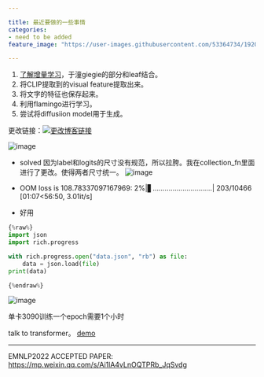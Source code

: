 ```yaml
---

title: 最近要做的一些事情
categories:
- need to be added
feature_image: "https://user-images.githubusercontent.com/53364734/192078882-190b1b14-a1ee-4590-ac1f-56ac81ffeb56.png"

---
```

1. [了解增量学习](https://github.com/Impression2805/CVPR21_PASS)，于潼giegie的部分和leaf结合。
2. 将CLIP提取到的visual feature提取出来。
3. 将文字的特征也保存起来。
4. 利用flamingo进行学习。
5. 尝试将diffusiion model用于生成。

<!-- more -->


更改链接：[![更改博客链接](https://user-images.githubusercontent.com/53364734/192180297-c1654533-eb5f-4bf9-aa9f-ab830208a5e3.png)](https://github.com/lizeyujack/lizeyujack.github.io/edit/main/_posts/2022-10-29-26.md)

![image](https://user-images.githubusercontent.com/53364734/198828975-c48e5460-f03b-4ce6-9886-a149f871b75f.png)

- solved
因为label和logits的尺寸没有规范，所以拉胯。我在collection_fn里面进行了更改。使得两者尺寸统一。
![image](https://user-images.githubusercontent.com/53364734/198843685-a3c4a708-bdff-49ba-ba10-2dd7647ed995.png)
- OOM
loss is 108.78337097167969:   2%|▋..............................| 203/10466 [01:07<56:50,  3.01it/s]

- 好用

```python
{%raw%}
import json
import rich.progress

with rich.progress.open("data.json", "rb") as file:
    data = json.load(file)
print(data)

{%endraw%}
```
![image](https://user-images.githubusercontent.com/53364734/198882535-bf98fffa-5f36-4f28-b82b-d4c0345cff6c.png)
 
 单卡3090训练一个epoch需要1个小时
 
 talk to transformer。 [demo](https://app.inferkit.com/demo)
 
 ---
 EMNLP2022 ACCEPTED PAPER:
 https://mp.weixin.qq.com/s/Ai1lA4vLnOQTPRb_JqSvdg
